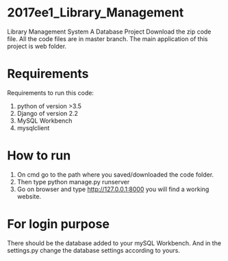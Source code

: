 # 2017ee1_Library_Management
Library Management System A Database Project
Download the zip code file.
All the code files are in master branch.
The main application of this project is web folder.
# Requirements
Requirements to run this code:
1. python of version >3.5
2. Django of version 2.2
3. MySQL Workbench 
4. mysqlclient
# How to run
1. On cmd go to the path where you saved/downloaded the code folder. 
2. Then type python manage.py runserver
3. Go on browser and type http://127.0.0.1:8000 you will find a working website.
# For login purpose
There should be the database added to your mySQL Workbench. And in the settings.py change the database settings according to yours.
